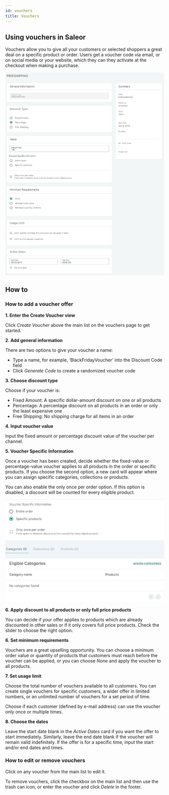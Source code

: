 ```yaml
---
id: vouchers
title: Vouchers
---
```

## Using vouchers in Saleor

Vouchers allow you to give all your customers or selected shoppers a great deal on a specific product or order. Users get a voucher code via email, or on social media or your website, which they can they activate at the checkout when making a purchase.

![Voucher page](../screenshots/discount-voucher-details.jpeg)

## How to

### How to add a voucher offer

**1. Enter the Create Voucher view**

Click _Create&nbsp;Voucher_ above the main list on the vouchers page to get started.

**2. Add general information**

There are two options to give your voucher a name:

- Type a name, for example, ‘BlackFridayVoucher’ into the Discount Code field
- Click _Generate&nbsp;Code_ to create a randomized voucher code 

**3. Choose discount type**

Choose if your voucher is:

- Fixed Amount: A specific dollar-amount discount on one or all products
- Percentage: A percentage discount on all products in an order or only the least expensive one
- Free Shipping: No shipping charge for all items in an order

**4. Input voucher value**

Input the fixed amount or percentage discount value of the voucher per channel.

**5. Voucher Specific Information**

Once a voucher has been created, decide whether the fixed-value or percentage-value voucher applies to all products in the order or specific products. If you choose the second option, a new card will appear where you can assign specific categories, collections or products.

You can also enable the only once per order option. If this option is disabled, a discount will be counted for every eligible product.

![](../screenshots/discout-voucher-specific-information.jpg)

**6. Apply discount to all products or only full price products**

You can decide if your offer applies to products which are already discounted in other sales or if it only covers full price products. Check the slider to choose the right option.

**6. Set minimum requirements**

Vouchers are a great upselling opportunity. You can choose a minimum order value or quantity of products that customers must reach before the voucher can be applied, or you can choose _None_ and apply the voucher to all products.

**7. Set usage limit**

Choose the total number of vouchers available to all customers. You can create single vouchers for specific customers, a wider offer in limited numbers, or an unlimited number of vouchers for a set period of time.

Choose if each customer (defined by e-mail address) can use the voucher only once or multiple times.

**8. Choose the dates**

Leave the start date blank in the _Active Dates_ card if you want the offer to start immediately. Similarly, leave the end date blank if the voucher will remain valid indefinitely. If the offer is for a specific time, input the start and/or end dates and times.

### How to edit or remove vouchers

Click on any voucher from the main list to edit it. 

To remove vouchers, click the checkbox on the main list and then use the trash can icon, or enter the voucher and click _Delete_ in the footer.

